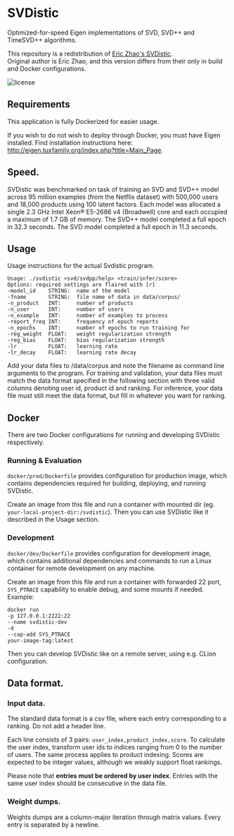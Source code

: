 # SVDistic
Optimized-for-speed Eigen implementations of SVD, SVD++ and TimeSVD++ algorithms.

This repository is a redistribution of [Eric Zhao's SVDistic](https://github.com/ericzhao28/SVDistic).  
Original author is Eric Zhao, and this version differs from their only in build and Docker configurations.

![license](https://img.shields.io/github/license/mashape/apistatus.svg)
 
## Requirements
This application is fully Dockerized for easier usage.

If you wish to do not wish to deploy through Docker, you must have Eigen installed.
Find installation instructions here:
<http://eigen.tuxfamily.org/index.php?title=Main_Page>.

## Speed.
SVDistic was benchmarked on task of training an SVD and SVD++ model across 95 million examples (from the Netflix dataset) with 500,000 users and 18,000 products using 100 latent factors.
Each model was allocated a single 2.3 GHz Intel Xeon® E5-2686 v4 (Broadwell) core and each occupied a maximum of 1.7 GB of memory.
The SVD++ model completed a full epoch in 32.3 seconds.
The SVD model completed a full epoch in 11.3 seconds.

## Usage
Usage instructions for the actual Svdistic program.
```
Usage: ./svdistic <svd/svdpp/help> <train/infer/score>
Options: required settings are flaired with [r]
-model_id    STRING:  name of the model
-fname       STRING:  file name of data in data/corpus/
-n_product   INT:     number of products
-n_user      INT:     number of users
-n_example   INT:     number of examples to process
-report_freq INT:     frequency of epoch reports
-n_epochs    INT:     number of epochs to run training for
-reg_weight  FLOAT:   weight regularization strength
-reg_bias    FLOAT:   bias regularization strength
-lr          FLOAT:   learning rate
-lr_decay    FLOAT:   learning rate decay
```

Add your data files to /data/corpus and note the filename as command line arguments to the program. For training and validation, your data files must match the data format specified in the following section with three valid columns denoting user id, product id and ranking. For inference, your data file must still meet the data format, but fill in whatever you want for ranking.

## Docker
There are two Docker configurations for running and developing SVDistic respectively.  

### Running & Evaluation
```docker/prod/Dockerfile``` provides configuration for production image, which contains dependencies
required for building, deploying, and running SVDistic.

Create an image from this file and run a container with mounted dir (eg. ```your-local-project-dir:/svdistic```).
Then you can use SVDistic like it described in the Usage section.

### Development
```docker/dev/Dockerfile``` provides configuration for development image, which contains additional
dependencies and commands to run a Linux container for remote development on any machine.

Create an image from this file and run a container with forwarded 22 port, 
```SYS_PTRACE``` capability to enable debug, and some mounts if needed.
Example:
```shell
docker run
-p 127.0.0.1:2222:22
--name svdistic-dev
-d
--cap-add SYS_PTRACE
your-image-tag:latest 
```

Then you can develop SVDistic like on a remote server, using e.g. CLion configuration.


## Data format.
### Input data.
The standard data format is a csv file, where each entry corresponding to a ranking.
Do not add a header line.

Each line consists of 3 pairs: `user_index,product_index,score`.
To calculate the user index, transform user ids to indices ranging from 0 to the number of users.
The same process applies to product indexing.
Scores are expected to be integer values, although we weakly support float rankings.

Please note that **entries must be ordered by user index**. Entries with the same user index should be consecutive in the data file.

### Weight dumps.
Weights dumps are a column-major iteration through matrix
values. Every entry is separated by a newline.

